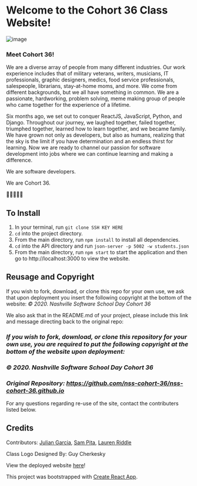 # Welcome to the Cohort 36 Class Website!
![image](./website.png)

### Meet Cohort 36!
We are a diverse array of people from many different industries. Our work experience includes that of military veterans, writers, musicians, IT professionals, graphic designers, medics, food service professionals, salespeople, librarians, stay-at-home moms, and more. We come from different backgrounds, but we all have something in common. We are a passionate, hardworking, problem solving, meme making group of people who came together for the experience of a lifetime.

Six months ago, we set out to conquer ReactJS, JavaScript, Python, and Django. Throughout our journey, we laughed together, failed together, triumphed together, learned how to learn together, and we became family. We have grown not only as developers, but also as humans, realizing that the sky is the limit if you have determination and an endless thirst for learning. Now we are ready to channel our passion for software development into jobs where we can continue learning and making a difference.


We are software developers.

We are Cohort 36.

🌮🎾🎤🐒🐓


## To Install 
1. In your terminal, run `git clone SSH KEY HERE`
1. `cd` into the project directory.
1. From the main directory, run `npm install` to install all dependencies. 
1. `cd` into the API directory and run `json-server -p 5002 -w students.json`
1. From the main directory, run `npm start` to start the application and then go to http://localhost:3000 to view the website.

## Reusage and Copyright
If you wish to fork, download, or clone this repo for your own use, we ask that upon deployment you insert the following copyright at the bottom of the website: 
_© 2020. Nashville Software School Day Cohort 36_

We also ask that in the README.md of your project, please include this link and message directing back to the original repo:


### _If you wish to fork, download, or clone this repository for your own use, you are required to put the following copyright at the bottom of the website upon deployment:_ 
### _© 2020. Nashville Software School Day Cohort 36_

### _Original Repository: https://github.com/nss-cohort-36/nss-cohort-36.github.io_



For any questions regarding re-use of the site, contact the contributers listed below. 

## Credits
Contributors: <a href="https://www.linkedin.com/in/julian-garcia/">Julian Garcia</a>, <a href="https://www.linkedin.com/in/samanthapita/">Sam Pita</a>, <a href="https://www.linkedin.com/in/lauren-riddle/">Lauren Riddle</a> 

Class Logo Designed By: Guy Cherkesky

View the deployed website <a href="https://nss-cohort-36.github.io/">here</a>! 

This project was bootstrapped with [Create React App](https://github.com/facebook/create-react-app).

